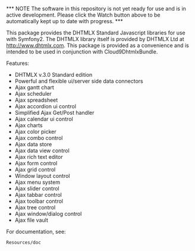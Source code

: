 *** NOTE The software in this repository is not yet ready for use and is in active development. Please click the Watch button above to be automatically kept up to date with progress. ***

This package provides the DHTMLX Standard Javascript libraries for use with Symfony2. The DHTMLX library itself is provided by DHTMLX Ltd at http://www.dhtmlx.com. This package is provided as a convenience and is intended to be used in conjunction with Cloud9DhtmlxBundle.

Features:

- DHTMLX v.3.0 Standard edition
- Powerful and flexible ui/server side data connectors
- Ajax gantt chart
- Ajax scheduler
- Ajax spreadsheet
- Ajax accordion ui control
- Simplified Ajax Get/Post handler
- Ajax calendar ui control
- Ajax charts
- Ajax color picker
- Ajax combo control
- Ajax data store
- Ajax data view control
- Ajax rich text editor
- Ajax form control
- Ajax grid control
- Window layout control
- Ajax menu system
- Ajax slider control
- Ajax tabbar control
- Ajax toolbar control
- Ajax tree control
- Ajax window/dialog control
- Ajax file vault

For documentation, see:

    Resources/doc